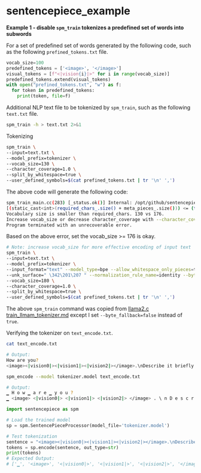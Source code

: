 # sentencepiece_example

**Example 1 - disable `spm_train` tokenizes a predefined set of words into subwords**

For a set of predefined set of words generated by the following code, such as the following `prefined_tokens.txt` file.
```python
vocab_size=100
predefined_tokens = ['<image>', '</image>']
visual_tokens = [f"<|vision{i}|>" for i in range(vocab_size)]
predefined_tokens.extend(visual_tokens)
with open("prefined_tokens.txt", "w") as f:
  for token in predefined_tokens:
    print(token, file=f)
```

Additional NLP text file to be tokenized by `spm_train`, such as the following `text.txt` file.
```bash
spm_train -h > text.txt 2>&1 
```

Tokenizing
```bash
spm_train \
--input=text.txt \
--model_prefix=tokenizer \
--vocab_size=130 \
--character_coverage=1.0 \
--split_by_whitespace=true \
--user_defined_symbols=$(cat prefined_tokens.txt | tr '\n' ',')
```

The above code will generate the following code:
```bash
spm_train_main.cc(283) [_status.ok()] Internal: /opt/github/sentencepiece/src/trainer_interface.cc(584)
[(static_cast<int>(required_chars_.size() + meta_pieces_.size())) <= (trainer_spec_.vocab_size())]
Vocabulary size is smaller than required_chars. 130 vs 176.
Increase vocab_size or decrease character_coverage with --character_coverage option.
Program terminated with an unrecoverable error.
```

Based on the above error, set the vocab_size >= 176 is okay.
```bash
# Note: increase vocab_size for more effective encoding of input text
spm_train \
--input=text.txt \
--model_prefix=tokenizer \
--input_format="text" --model_type=bpe --allow_whitespace_only_pieces=true --split_digits=true \
--unk_surface=" \342\201\207 " --normalization_rule_name=identity --byte_fallback=false \
--vocab_size=180 \
--character_coverage=1.0 \
--split_by_whitespace=true \
--user_defined_symbols=$(cat prefined_tokens.txt | tr '\n' ',')
```
The above `spm_train` command was copied from [llama2.c train_llmam_tokenizer.md](https://github.com/karpathy/llama2.c/blob/master/doc/train_llama_tokenizer.md) except I set `--byte_fallback=false` instead of `true`.

Verifying the tokenizer on `text_encode.txt`.
```bash
cat text_encode.txt

# Output:
How are you?
<image><|vision0|><|vision1|><|vision2|></image>.\nDescribe it briefly.
```

```bash
spm_encode --model tokenizer.model text_encode.txt 

# Output:
▁ H o w ▁ a r e ▁ y o u ?
▁ <image> <|vision0|> <|vision1|> <|vision2|> </image> . \ n D e s c r i b e ▁ i t ▁ b r i e f l y .
```

```python
import sentencepiece as spm

# Load the trained model
sp = spm.SentencePieceProcessor(model_file='tokenizer.model')

# Test tokenization
sentence = "<image><|vision0|><|vision1|><|vision2|></image>.\nDescribe it briefly."
tokens = sp.encode(sentence, out_type=str)
print(tokens)
# Expected Output:
# ['▁', '<image>', '<|vision0|>', '<|vision1|>', '<|vision2|>', '</image>', '.', '▁', 'D', 'e', 's', 'c', 'r', 'i', 'b', 'e', '▁', 'i', 't', '▁', 'b', 'r', 'i', 'e', 'f', 'l', 'y', '.']
```
